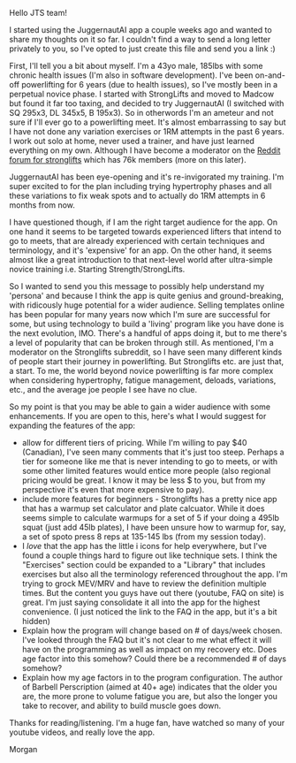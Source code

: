 Hello JTS team!

I started using the JuggernautAI app a couple weeks ago and wanted to share my thoughts on it so far. I couldn't find a way to send a long letter privately to you, so I've opted to just create this file and send you a link :)

First, I'll tell you a bit about myself. I'm a 43yo male, 185lbs with some chronic health issues (I'm also in software development). I've been on-and-off powerlifting for 6 years (due to health issues), so I've mostly been in a  perpetual novice phase. I started with StrongLifts and moved to Madcow but found it far too taxing, and decided to try JuggernautAI (I switched with SQ 295x3, DL 345x5, B 195x3). So in otherwords I'm an ameteur and not sure if I'll ever go to a powerlifting meet. It's almost embarrassing to say but I have not done any variation exercises or 1RM attempts in the past 6 years. I work out solo at home, never used a trainer, and have just learned everything on my own. Although I have become a moderator on the [Reddit forum for stronglifts](https://www.reddit.com/r/Stronglifts5x5/) which has 76k members (more on this later).

JuggernautAI has been eye-opening and it's re-invigorated my training. I'm super excited to for the plan including trying hypertrophy phases and all these variations to fix weak spots and to actually do 1RM attempts in 6 months from now.

I have questioned though, if I am the right target audience for the app. On one hand it seems to be targeted towards experienced lifters that intend to go to meets, that are already experienced with certain techniques and terminology, and it's 'expensive' for an app. On the other hand, it seems almost like a great introduction to that next-level world after ultra-simple novice training i.e. Starting Strength/StrongLifts.

So I wanted to send you this message to possibly help understand my 'persona' and because I think the app is quite genius and ground-breaking, with ridicously huge potential for a wider audience. Selling templates online has been popular for many years now which I'm sure are successful for some, but using technology to build a 'living' program like you have done is the next evolution, IMO. There's a handful of apps doing it, but to me there's a level of popularity that can be broken through still. As mentioned, I'm a moderator on the Stronglifts subreddit, so I have seen many different kinds of people start their journey in powerlifting. But Stronglifts etc. are just that, a start. To me, the world beyond novice powerlifting is far more complex when considering hypertrophy, fatigue management, deloads, variations, etc., and the average joe people I see have no clue.

So my point is that you may be able to gain a wider audience with some enhancements. If you are open to this, here's what I would suggest for expanding the features of the app:

* allow for different tiers of pricing. While I'm willing to pay $40 (Canadian), I've seen many comments that it's just too steep. Perhaps a tier for someone like me that is never intending to go to meets, or with some other limited features would entice more people (also regional pricing would be great. I know it may be less $ to you, but from my perspective it's even that more expensive to pay).
* include more features for beginners - Stronglifts has a pretty nice app that has a warmup set calculator and plate calcuator. While it does seems simple to calculate warmups for a set of 5 if your doing a 495lb squat (just add 45lb plates), I have been unsure how to warmup for, say, a set of spoto press 8 reps at 135-145 lbs (from my session today).
* I *love* that the app has the little i icons for help everywhere, but I've found a couple things hard to figure out like technique sets. I think the "Exercises" section could be expanded to a "Library" that includes exercises but also all the terminology referenced throughout the app. I'm trying to grock MEV/MRV and have to review the definition multiple times. But the content you guys have out there (youtube, FAQ on site) is great. I'm just saying consolidate it all into the app for the highest convenience. (I just noticed the link to the FAQ in the app, but it's a bit hidden)
* Explain how the program will change based on # of days/week chosen. I've looked through the FAQ but it's not clear to me what effect it will have on the programming as well as impact on my recovery etc. Does age factor into this somehow? Could there be a recommended # of days somehow?
* Explain how my age factors in to the program configuration. The author of Barbell Perscription (aimed at 40+ age) indicates that the older you are, the more prone to volume fatigue you are, but also the longer you take to recover, and ability to build muscle goes down. 

Thanks for reading/listening. I'm a huge fan, have watched so many of your youtube videos, and really love the app.

Morgan


